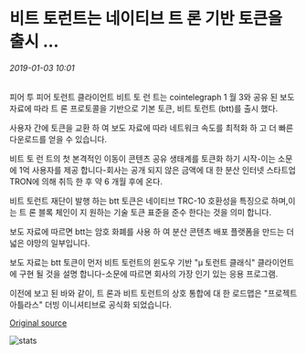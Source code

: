 # 비트 토런트는 네이티브 트 론 기반 토큰을 출시 ...

###### 2019-01-03 10:01

피어 투 피어 토런트 클라이언트 비트 토 런 트는 cointelegraph 1 월 3와 공유 된 보도 자료에 따라 트 론 프로토콜을 기반으로 기본 토큰, 비트 토런트 (btt)를 출시 했다.

사용자 간에 토큰을 교환 하 여 보도 자료에 따라 네트워크 속도를 최적화 하 고 더 빠른 다운로드를 얻을 수 있습니다.

비트 토 런 트의 첫 본격적인 이동이 콘텐츠 공유 생태계를 토큰화 하기 시작-이는 소문에 1억 사용자를 제공 합니다-회사는 공개 되지 않은 금액에 대 한 분산 인터넷 스타트업 TRON에 의해 취득 한 후 약 6 개월 후에 온다.

비트 토런트 재단이 발행 하는 btt 토큰은 네이티브 TRC-10 호환성을 특징으로 하며,이는 트 론 블록 체인이 지 원하는 기술 토큰 표준을 준수 한다는 것을 의미 합니다.

보도 자료에 따르면 btt는 암호 화폐를 사용 하 여 분산 콘텐츠 배포 플랫폼을 만드는 더 넓은 야망의 일부입니다.

보도 자료는 btt 토큰이 먼저 비트 토런트의 윈도우 기반 "µ 토런트 클래식" 클라이언트에 구현 될 것을 설명 합니다-소문에 따르면 회사의 가장 인기 있는 응용 프로그램.

이전에 보고 된 바와 같이, 트 론과 비트 토런트의 상호 통합에 대 한 로드맵은 "프로젝트 아틀라스" 더빙 이니셔티브로 공식화 되었습니다.

[Original source](https://cointelegraph.com/news/bittorrent-launches-native-tron-based-token)

![stats](https://c.statcounter.com/11760860/0/a89fa40b/1/ "stats")